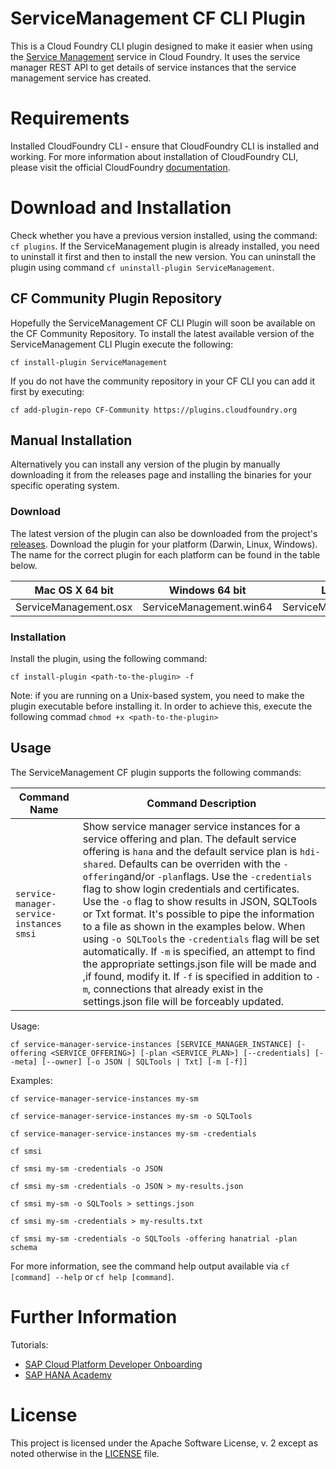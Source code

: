 # ServiceManagement CF CLI Plugin

This is a Cloud Foundry CLI plugin designed to make it easier when using the [Service Management](https://help.sap.com/viewer/product/SERVICEMANAGEMENT/Cloud/en-US) service in Cloud Foundry. It uses the service manager REST API to get details of service instances that the service management service has created.

# Requirements
Installed CloudFoundry CLI - ensure that CloudFoundry CLI is installed and working. For more information about installation of CloudFoundry CLI, please visit the official CloudFoundry [documentation](https://docs.cloudfoundry.org/cf-cli/install-go-cli.html).

# Download and Installation

Check whether you have a previous version installed, using the command: `cf plugins`. If the ServiceManagement plugin is already installed, you need to uninstall it first and then to install the new version. You can uninstall the plugin using command `cf uninstall-plugin ServiceManagement`.

## CF Community Plugin Repository

Hopefully the ServiceManagement CF CLI Plugin will soon be available on the CF Community Repository. To install the latest available version of the ServiceManagement CLI Plugin execute the following:

`cf install-plugin ServiceManagement`

If you do not have the community repository in your CF CLI you can add it first by executing:

`cf add-plugin-repo CF-Community https://plugins.cloudfoundry.org`

## Manual Installation

Alternatively you can install any version of the plugin by manually downloading it from the releases page and installing the binaries for your specific operating system.

### Download
The latest version of the plugin can also be downloaded from the project's [releases](https://github.com/andrewlunde/ServiceManagement/releases/latest). Download the plugin for your platform (Darwin, Linux, Windows). The name for the correct plugin for each platform can be found in the table below.

Mac OS X 64 bit | Windows 64 bit | Linux 64 bit
--- | --- | ---
ServiceManagement.osx | ServiceManagement.win64 | ServiceManagement.linux64

### Installation
Install the plugin, using the following command:
```
cf install-plugin <path-to-the-plugin> -f
```
Note: if you are running on a Unix-based system, you need to make the plugin executable before installing it. In order to achieve this, execute the following commad `chmod +x <path-to-the-plugin>`

## Usage
The ServiceManagement CF plugin supports the following commands:

Command Name | Command Description
--- | ---
`service-manager-service-instances` `smsi` | Show service manager service instances for a service offering and plan. The default service offering is `hana` and the default service plan is `hdi-shared`. Defaults can be overriden with the `-offering`and/or `-plan`flags. Use the `-credentials` flag to show login credentials and certificates. Use the `-o` flag to show results in JSON, SQLTools or Txt format. It's possible to pipe the information to a file as shown in the examples below. When using `-o SQLTools` the `-credentials` flag will be set automatically. If `-m` is specified, an attempt to find the appropriate settings.json file will be made and ,if found, modify it.  If `-f` is specified in addition to `-m`, connections that already exist in the settings.json file will be forceably updated.

Usage:

```cf service-manager-service-instances [SERVICE_MANAGER_INSTANCE] [-offering <SERVICE_OFFERING>] [-plan <SERVICE_PLAN>] [--credentials] [--meta] [--owner] [-o JSON | SQLTools | Txt] [-m [-f]]```

Examples:

```cf service-manager-service-instances my-sm```

```cf service-manager-service-instances my-sm -o SQLTools```

```cf service-manager-service-instances my-sm -credentials```

```cf smsi```

```cf smsi my-sm -credentials -o JSON```

```cf smsi my-sm -credentials -o JSON > my-results.json```

```cf smsi my-sm -o SQLTools > settings.json```

```cf smsi my-sm -credentials > my-results.txt```

```cf smsi my-sm -credentials -o SQLTools -offering hanatrial -plan schema```

For more information, see the command help output available via `cf [command] --help` or `cf help [command]`.

# Further Information
Tutorials:
- [SAP Cloud Platform Developer Onboarding](https://www.youtube.com/playlist?list=PLkzo92owKnVw3l4fqcLoQalyFi9K4-UdY)
- [SAP HANA Academy](https://www.youtube.com/saphanaacademy)

# License

This project is licensed under the Apache Software License, v. 2 except as noted otherwise in the [LICENSE](https://github.com/saphanaacademy/DefaultEnv/blob/master/LICENSE) file.
